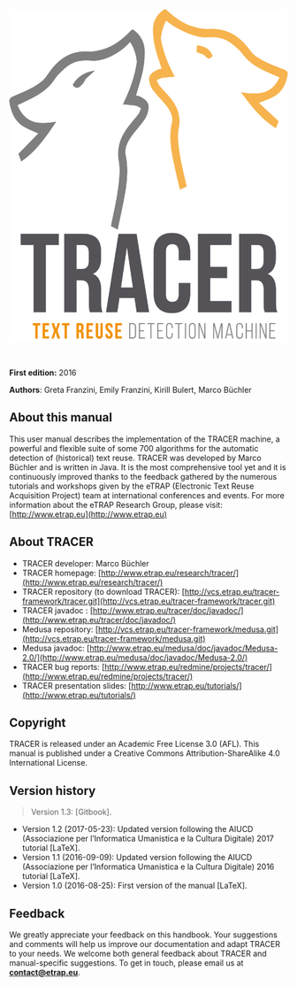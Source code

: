 # ![](/assets/logo-colour.png)

# 

**First edition:** 2016

**Authors**: Greta Franzini, Emily Franzini, Kirill Bulert, Marco Büchler

## About this manual

This user manual describes the implementation of the TRACER machine, a powerful and flexible suite of some 700 algorithms for the automatic detection of \(historical\) text reuse. TRACER was developed by Marco Büchler and is written in Java. It is the most comprehensive tool yet and it is continuously improved thanks to the feedback gathered by the numerous tutorials and workshops given by the eTRAP \(Electronic Text Reuse Acquisition Project\) team at international conferences and events. For more information about the eTRAP Research Group, please visit: [http://www.etrap.eu](http://www.etrap.eu)

## About TRACER

* TRACER developer: Marco Büchler
* TRACER homepage: [http://www.etrap.eu/research/tracer/](http://www.etrap.eu/research/tracer/)
* TRACER repository \(to download TRACER\): [http://vcs.etrap.eu/tracer-framework/tracer.git](http://vcs.etrap.eu/tracer-framework/tracer.git)
* TRACER javadoc : [http://www.etrap.eu/tracer/doc/javadoc/](http://www.etrap.eu/tracer/doc/javadoc/)
* Medusa repository: [http://vcs.etrap.eu/tracer-framework/medusa.git](http://vcs.etrap.eu/tracer-framework/medusa.git)
* Medusa javadoc: [http://www.etrap.eu/medusa/doc/javadoc/Medusa-2.0/](http://www.etrap.eu/medusa/doc/javadoc/Medusa-2.0/)
* TRACER bug reports: [http://www.etrap.eu/redmine/projects/tracer/](http://www.etrap.eu/redmine/projects/tracer/)
* TRACER presentation slides: [http://www.etrap.eu/tutorials/](http://www.etrap.eu/tutorials/)

## Copyright

TRACER is released under an Academic Free License 3.0 \(AFL\). This manual is published under a Creative Commons Attribution-ShareAlike 4.0 International License.

## Version history

> Version 1.3: \[Gitbook\].

* Version 1.2 \(2017-05-23\): Updated version following the AIUCD \(Associazione per l’Informatica Umanistica e la Cultura Digitale\) 2017 tutorial \[LaTeX\].
* Version 1.1 \(2016-09-09\): Updated version following the AIUCD \(Associazione per l’Informatica Umanistica e la Cultura Digitale\) 2016 tutorial \[LaTeX\].
* Version 1.0 \(2016-08-25\): First version of the manual \[LaTeX\].

## Feedback

We greatly appreciate your feedback on this handbook. Your suggestions and comments will help us improve our documentation and adapt TRACER to your needs. We welcome both general feedback about TRACER and manual-specific suggestions. To get in touch, please email us at **contact@etrap.eu**.

